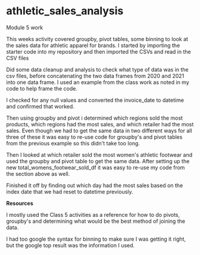 # athletic_sales_analysis
Module 5 work

This weeks activity covered groupby, pivot tables, some binning to look at the sales data for athletic apparel for brands. I started by importing the starter code into my repository and then imported the CSVs and read in the CSV files 

Did some data cleanup and analysis to check what type of data was in the csv files, before concatenating the two data frames from 2020 and 2021 into one data frame. I used an example from the class work as noted in my code to help frame the code. 

I checked for any null values and converted the invoice_date to datetime and confirmed that worked. 

Then using groupby and pivot i determined which regions sold the most products, which regions had the most sales, and which retailer had the most sales. Even though we had to get the same data in two different ways for all three of these it was easy to re-use code for groupby's and pivot tables from the previous example so this didn't take too long. 

Then I looked at which retailer sold the most women's athletic footwear and used the groupby and pivot table to get the same data. After setting up the new total_womens_footwear_sold_df it was easy to re-use my code from the section above as well. 

Finished it off by finding out which day had the most sales based on the index date that we had reset to datetime previously. 

**Resources**

I mostly used the Class 5 activities as a reference for how to do pivots, groupby's and determining what would be the best method of joining the data. 

I had too google the syntax for binning to make sure I was getting it right, but the google top result was the information I used. 
